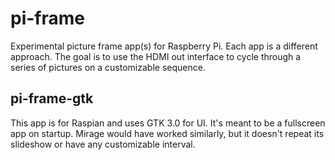 # pi-frame
Experimental picture frame app(s) for Raspberry Pi. Each app is a different approach. The goal is to use the HDMI out interface to cycle through a series of pictures on a customizable sequence. 

## pi-frame-gtk
This app is for Raspian and uses GTK 3.0 for UI. It's meant to be a fullscreen app on startup. Mirage would have worked similarly, but it doesn't repeat its slideshow or have any customizable interval.
